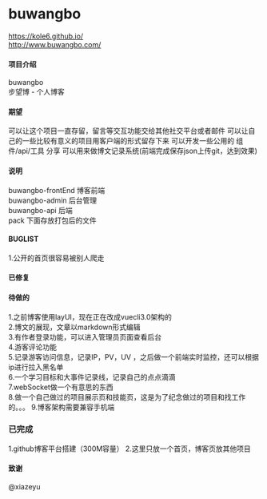 # buwangbo
https://kole6.github.io/  
http://www.buwangbo.com/

#### 项目介绍
buwangbo  
步望博 - 个人博客

#### 期望
可以让这个项目一直存留，留言等交互功能交给其他社交平台或者邮件
可以让自己的一些比较有意义的项目用客户端的形式留存下来
可以开发一些公用的 组件/api/工具 分享
可以用来做博文记录系统(前端完成保存json上传git，达到效果)


#### 说明
buwangbo-frontEnd 博客前端  
buwangbo-admin 后台管理  
buwangbo-api 后端  
pack 下面存放打包后的文件

#### BUGLIST
1.公开的首页很容易被别人爬走


#### 已修复


#### 待做的
1.之前博客使用layUI，现在正在改成vuecli3.0架构的  
2.博文的展现，文章以markdown形式编辑  
3.有作者登录功能，可以进入管理员页面查看后台  
4.游客评论功能  
5.记录游客访问信息，记录IP，PV，UV ，之后做一个前端实时监控，还可以根据ip进行拉入黑名单  
6.一个学习目标和大事件记录线，记录自己的点点滴滴  
7.webSocket做一个有意思的东西  
8.做一个自己做过的项目展示页和技能页，这是为了纪念做过的项目和找工作的。。。 
9.博客架构需要兼容手机端

### 已完成
1.github博客平台搭建（300M容量）
2.这里只放一个首页，博客页放其他项目


#### 致谢
@xiazeyu


